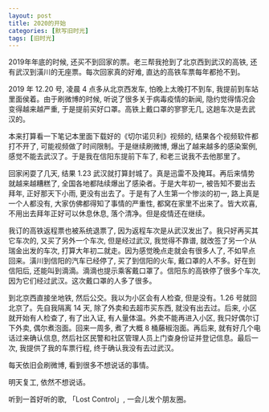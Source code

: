 ```yaml
---
layout: post
title: 2020的开始
categories: [默写旧时光]
tags: [旧时光]
---
```


2019年年底的时候, 还买不到回家的票。老三帮我抢到了北京西到武汉的高铁, 还有武汉到潢川的无座票。每次回家真的好难, 直达的高铁车票每年都抢不到。

2019 年 12.20 号, 凌晨 4 点多从北京西发车, 怕晚上太晚打不到车, 我提前到车站里面侯着。由于刷微博的时候, 听说了很多关于病毒疫情的新闻, 隐约觉得情况会变得越来越严重, 于是提前买好口罩。高铁上戴口罩的寥寥无几, 这趟车次是去武汉的。

本来打算看一下笔记本里面下载好的《切尔诺贝利》视频的, 结果各个视频软件都打不开了, 可能视频做了时间限制。于是继续刷微博, 爆出了越来越多的感染案例, 感觉不能去武汉了。于是我在信阳东提前下车了, 和老三说我不去他那里了。

回家闲耍了几天, 结果 1.23 武汉就打算封城了。真是迅雷不及掩耳。再后来情势就越来越糟糕了, 全国各地都陆续爆出了感染者。于是大年初一, 被告知不要出去拜年, 正好那天下小雨, 更没有出去了。于是有了人生第一个惨淡的初一, 路上真是一个人都没有, 大家仿佛都得知了事情的严重性, 都窝在家里不出来了。皆大欢喜, 不用出去拜年正好可以休息休息, 落个清净。但是疫情还在继续。

我订的高铁返程票也被系统退票了, 因为返程车次是从武汉发出了。我只好再买其它车次的, 又买了另外一个车次, 但是经过武汉, 我觉得不靠谱, 就改签了另一个从瑞金出发的车次, 打算大年初二就走。因为感觉晚点走就会有很多人了, 不如早点回来。潢川到信阳的汽车已经停了, 买了到信阳的火车, 戴口罩的人不多。好在到信阳后, 还能叫到滴滴。滴滴也提示乘客戴口罩了。信阳东的高铁停了很多个车次, 因为它们经过武汉。这次戴口罩的人多了很多。

到北京西直接坐地铁, 然后公交。我以为小区会有人检查, 但是没有。1.26 号就回北京了。先自我隔离 14 天, 除了外卖和去超市买东西, 就没有出去过。后来, 小区就开始有人检查了, 有了出入证, 有人量体温。外卖不能再进入小区, 我只好偶尔订下外卖, 偶尔煮泡面。回来一周多, 煮了大概 8 桶藤椒泡面。再后来, 就有好几个电话过来确认信息, 然后社区民警和社区管理人员上门查身份证并登记信息。最后一次, 我提供了我的车票行程, 终于确认我没有去过武汉。

每天依旧会刷微博, 看到很多不想说话的事情。

明天复工, 依然不想说话。

听到一首好听的歌, 「Lost Control」, 一会儿发个朋友圈。

